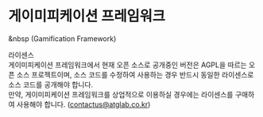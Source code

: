 # 게이미피케이션 프레임워크
&nbsp (Gamification Framework)

라이센스
<br>게이미피케이션 프레임워크에서 현재 오픈 소스로 공개중인 버전은 AGPL을 따르는 오픈 소스 프로젝트이며, 소스 코드를 수정하여 사용하는 경우 반드시 동일한 라이센스로 소스 코드를 공개해야 합니다.
<br>만약, 게이미피케이션 프레임워크를 상업적으로 이용하실 경우에는 라이센스를 구매하여 사용해야 합니다. (contactus@atglab.co.kr)
